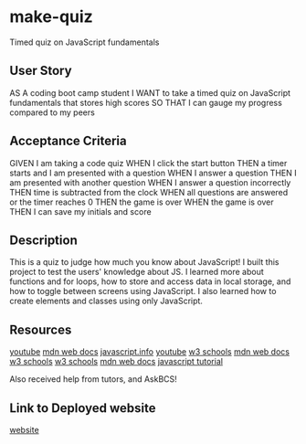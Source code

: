 # make-quiz
Timed quiz on JavaScript fundamentals

## User Story
AS A coding boot camp student
I WANT to take a timed quiz on JavaScript fundamentals that stores high scores
SO THAT I can gauge my progress compared to my peers

## Acceptance Criteria
GIVEN I am taking a code quiz
WHEN I click the start button
THEN a timer starts and I am presented with a question
WHEN I answer a question
THEN I am presented with another question
WHEN I answer a question incorrectly
THEN time is subtracted from the clock
WHEN all questions are answered or the timer reaches 0
THEN the game is over
WHEN the game is over
THEN I can save my initials and score

## Description
This is a quiz to judge how much you know about JavaScript! I built this project to test the users' knowledge about JS. I learned more about functions and for loops, how to store and access data in local storage, and how to toggle between screens using JavaScript. I also learned how to create elements and classes using only JavaScript.

## Resources 
[youtube](https://www.youtube.com/watch?v=riDzcEQbX6k&t=910s)
[mdn web docs](https://developer.mozilla.org/en-US/docs/Web/CSS/grid)
[javascript.info](https://javascript.info/introduction-browser-events)
[youtube](https://www.youtube.com/watch?v=4piMZDO5IOI&list=WL&index=35&t=20s)
[w3 schools](https://www.w3schools.com/jsref/jsref_push.asp)
[mdn web docs](https://developer.mozilla.org/en-US/docs/Web/API/Element/append)
[w3 schools](https://www.w3schools.com/js/js_loop_for.asp)
[w3 schools](https://www.w3schools.com/js/js_htmldom_nodes.asp)
[mdn web docs](https://developer.mozilla.org/en-US/docs/Web/API/Document/createElement)
[javascript tutorial](https://www.javascripttutorial.net/javascript-dom/javascript-append/)

Also received help from tutors, and AskBCS!

## Link to Deployed website
[website](https://bloodymajima.github.io/make-quiz/)